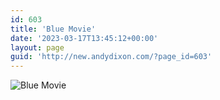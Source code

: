 ```yaml
---
id: 603
title: 'Blue Movie'
date: '2023-03-17T13:45:12+00:00'
layout: page
guid: 'http://new.andydixon.com/?page_id=603'
---
```


![Blue Movie](https://i0.wp.com/assets.g8x2.ldn.idrivee2-23.com/posters/Blue%20Movie%2001.jpg?w=1200&ssl=1 "Blue Movie")